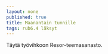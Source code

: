 ```yaml
---
layout: none
published: true
title: Maanantain tunnille
tags: rub6.4 läksyt
---
```

Täytä työvihkoon Resor-teemasanasto.
